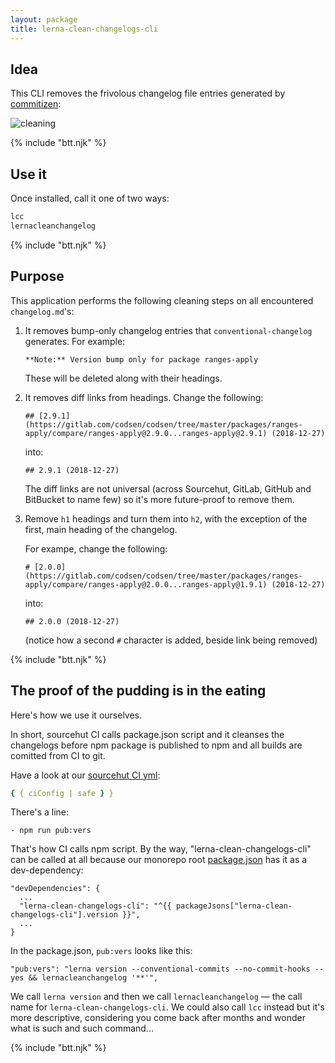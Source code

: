 ```yaml
---
layout: package
title: lerna-clean-changelogs-cli
---
```


## Idea

This CLI removes the frivolous changelog file entries generated by [commitizen](https://www.npmjs.com/package/git-cz):

![cleaning](/images/package-lerna-clean-changelogs-deleted.png)

{% include "btt.njk" %}

## Use it

Once installed, call it one of two ways:

```bash
lcc
lernacleanchangelog
```

{% include "btt.njk" %}

## Purpose

This application performs the following cleaning steps on all encountered `changelog.md`'s:

1. It removes bump-only changelog entries that `conventional-changelog` generates. For example:

   ```
   **Note:** Version bump only for package ranges-apply
   ```

   These will be deleted along with their headings.

2. It removes diff links from headings. Change the following:

   ```
   ## [2.9.1](https://gitlab.com/codsen/codsen/tree/master/packages/ranges-apply/compare/ranges-apply@2.9.0...ranges-apply@2.9.1) (2018-12-27)
   ```

   into:

   ```
   ## 2.9.1 (2018-12-27)
   ```

   The diff links are not universal (across Sourcehut, GitLab, GitHub and BitBucket to name few) so it's more future-proof to remove them.

3. Remove `h1` headings and turn them into `h2`, with the exception of the first, main heading of the changelog.

   For exampe, change the following:

   ```
   # [2.0.0](https://gitlab.com/codsen/codsen/tree/master/packages/ranges-apply/compare/ranges-apply@2.0.0...ranges-apply@1.9.1) (2018-12-27)
   ```

   into:

   ```
   ## 2.0.0 (2018-12-27)
   ```

   (notice how a second `#` character is added, beside link being removed)

{% include "btt.njk" %}

## The proof of the pudding is in the eating

Here's how we use it ourselves.

In short, sourcehut CI calls package.json script and it cleanses the changelogs before npm package is published to npm and all builds are comitted from CI to git.

Have a look at our [sourcehut CI yml](https://github.com/codsen/codsen/blob/main/.build.yml):

```yml
{ { ciConfig | safe } }
```

There's a line:

```
- npm run pub:vers
```

That's how CI calls npm script. By the way, "lerna-clean-changelogs-cli" can be called at all because our monorepo root [package.json](https://github.com/codsen/codsen/blob/main/package.json) has it as a dev-dependency:

```
"devDependencies": {
  ...
  "lerna-clean-changelogs-cli": "^{{ packageJsons["lerna-clean-changelogs-cli"].version }}",
  ...
}
```

In the package.json, `pub:vers` looks like this:

```
"pub:vers": "lerna version --conventional-commits --no-commit-hooks --yes && lernacleanchangelog '**'",
```

We call `lerna version` and then we call `lernacleanchangelog` — the call name for `lerna-clean-changelogs-cli`. We could also call `lcc` instead but it's more descriptive, considering you come back after months and wonder what is such and such command...

{% include "btt.njk" %}
